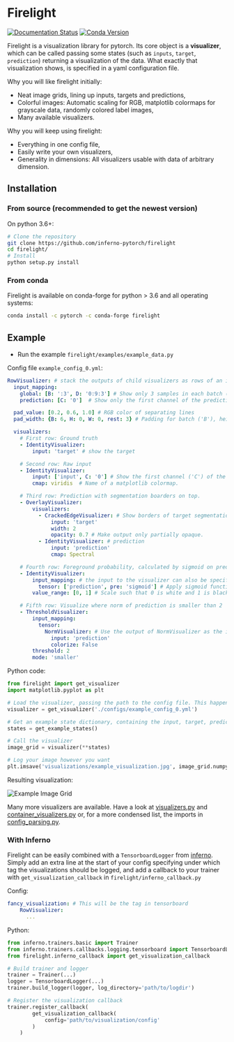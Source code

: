 # Firelight

[![Documentation Status](https://readthedocs.org/projects/firelight/badge/?version=latest)](https://firelight.readthedocs.io/en/latest/?badge=latest)
[![Conda Version](https://img.shields.io/conda/vn/conda-forge/firelight.svg)](https://anaconda.org/conda-forge/firelight)

Firelight is a visualization library for pytorch. 
Its core object is a **visualizer**, which can be called passing some states (such as `inputs`, `target`, 
`prediction`) returning a visualization of the data. What exactly that visualization shows, is specified in a yaml
configuration file.

Why you will like firelight initially:
- Neat image grids, lining up inputs, targets and predictions,
- Colorful images: Automatic scaling for RGB, matplotlib colormaps for grayscale data, randomly colored label images,
- Many available visualizers.

Why you will keep using firelight:
- Everything in one config file,
- Easily write your own visualizers,
- Generality in dimensions: All visualizers usable with data of arbitrary dimension.

## Installation

### From source (recommended to get the newest version)
On python 3.6+:

```bash
# Clone the repository
git clone https://github.com/inferno-pytorch/firelight
cd firelight/
# Install
python setup.py install
```
### From conda

Firelight is available on conda-forge for python > 3.6 and all operating systems:
```bash
conda install -c pytorch -c conda-forge firelight
```

## Example

- Run the example `firelight/examples/example_data.py`

Config file `example_config_0.yml`:

```yaml
RowVisualizer: # stack the outputs of child visualizers as rows of an image grid
  input_mapping:
    global: [B: ':3', D: '0:9:3'] # Show only 3 samples in each batch ('B'), and some slices along depth ('D').
    prediction: [C: '0']  # Show only the first channel of the prediction

  pad_value: [0.2, 0.6, 1.0] # RGB color of separating lines
  pad_width: {B: 6, H: 0, W: 0, rest: 3} # Padding for batch ('B'), height ('H'), width ('W') and other dimensions.

  visualizers:
    # First row: Ground truth
    - IdentityVisualizer:
        input: 'target' # show the target

    # Second row: Raw input
    - IdentityVisualizer:
        input: ['input', C: '0'] # Show the first channel ('C') of the input.
        cmap: viridis  # Name of a matplotlib colormap.

    # Third row: Prediction with segmentation boarders on top.
    - OverlayVisualizer:
        visualizers:
          - CrackedEdgeVisualizer: # Show borders of target segmentation
              input: 'target'
              width: 2
              opacity: 0.7 # Make output only partially opaque.
          - IdentityVisualizer: # prediction
              input: 'prediction'
              cmap: Spectral

    # Fourth row: Foreground probability, calculated by sigmoid on prediction
    - IdentityVisualizer:
        input_mapping: # the input to the visualizer can also be specified as a dict under the key 'input mapping'.
          tensor: ['prediction', pre: 'sigmoid'] # Apply sigmoid function from torch.nn.functional before visualize.
        value_range: [0, 1] # Scale such that 0 is white and 1 is black. If not specified, whole range is used.

    # Fifth row: Visualize where norm of prediction is smaller than 2
    - ThresholdVisualizer:
        input_mapping:
          tensor:
            NormVisualizer: # Use the output of NormVisualizer as the input to ThresholdVisualizer
              input: 'prediction'
              colorize: False
        threshold: 2
        mode: 'smaller'
```

Python code:

```python
from firelight import get_visualizer
import matplotlib.pyplot as plt

# Load the visualizer, passing the path to the config file. This happens only once, at the start of training.
visualizer = get_visualizer('./configs/example_config_0.yml')

# Get an example state dictionary, containing the input, target, prediction
states = get_example_states()

# Call the visualizer
image_grid = visualizer(**states)

# Log your image however you want
plt.imsave('visualizations/example_visualization.jpg', image_grid.numpy())
```

Resulting visualization: 

![Example Image Grid](examples/example_visualization.png)

Many more visualizers are available. Have a look at [visualizers.py](/firelight/visualizers/visualizers.py ) and [container_visualizers.py](/firelight/visualizers/container_visualizers.py) or, for a more condensed list, the imports in [config_parsing.py](/firelight/config_parsing.py).

### With Inferno
Firelight can be easily combined with a `TensorboardLogger` from [inferno](https://github.com/inferno-pytorch/inferno).
Simply add an extra line at the start of your config specifying under which tag the visualizations should be logged, and
add a callback to your trainer with `get_visualization_callback` in `firelight/inferno_callback.py`

Config:
```yaml
fancy_visualization: # This will be the tag in tensorboard
    RowVisualizer:
      ...
```
Python:
```python
from inferno.trainers.basic import Trainer
from inferno.trainers.callbacks.logging.tensorboard import TensorboardLogger
from firelight.inferno_callback import get_visualization_callback

# Build trainer and logger
trainer = Trainer(...)
logger = TensorboardLogger(...)
trainer.build_logger(logger, log_directory='path/to/logdir')

# Register the visualization callback
trainer.register_callback(
        get_visualization_callback(
            config='path/to/visualization/config'
        )
    )
```
